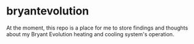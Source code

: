 # bryantevolution

At the moment, this repo is a place for me to store findings and thoughts about  my Bryant Evolution heating and cooling system's operation.
